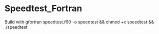 # Speedtest_Fortran
Build with gfortran speedtest.f90 -o speedtest && chmod +x speedtest && ./speedtest